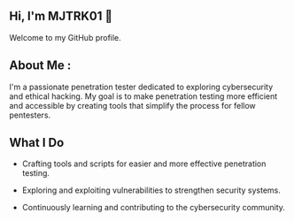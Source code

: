 ## Hi, I'm MJTRK01 👋

Welcome to my GitHub profile.

## About Me :

I'm a passionate penetration tester dedicated to exploring cybersecurity and ethical hacking. My goal is to make penetration testing more efficient and accessible by creating tools that simplify the process for fellow pentesters.

## What I Do

- Crafting tools and scripts for easier and more effective penetration testing.
  
- Exploring and exploiting vulnerabilities to strengthen security systems.
  
- Continuously learning and contributing to the cybersecurity community.
